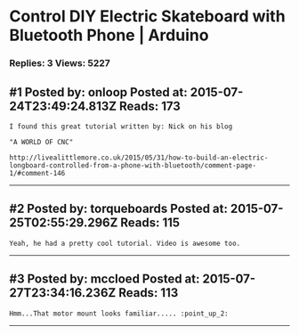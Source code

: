 # Control DIY Electric Skateboard with Bluetooth Phone &#124; Arduino

### Replies: 3 Views: 5227

## \#1 Posted by: onloop Posted at: 2015-07-24T23:49:24.813Z Reads: 173

```
I found this great tutorial written by: Nick on his blog 

"A WORLD OF CNC"

http://livealittlemore.co.uk/2015/05/31/how-to-build-an-electric-longboard-controlled-from-a-phone-with-bluetooth/comment-page-1/#comment-146
```

---
## \#2 Posted by: torqueboards Posted at: 2015-07-25T02:55:29.296Z Reads: 115

```
Yeah, he had a pretty cool tutorial. Video is awesome too.
```

---
## \#3 Posted by: mccloed Posted at: 2015-07-27T23:34:16.236Z Reads: 113

```
Hmm...That motor mount looks familiar..... :point_up_2:
```

---
